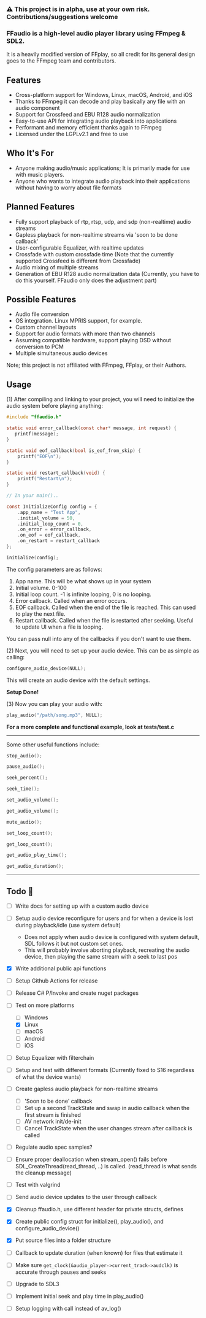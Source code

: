 ### ⚠️ This project is in alpha, use at your own risk. Contributions/suggestions welcome

### FFaudio is a high-level audio player library using FFmpeg & SDL2. 
It is a heavily modified version of FFplay, so all credit for its general design goes to the FFmpeg team and contributors.

## Features
- Cross-platform support for Windows, Linux, macOS, Android, and iOS
- Thanks to FFmpeg it can decode and play basically any file with an audio component
- Support for Crossfeed and EBU R128 audio normalization
- Easy-to-use API for integrating audio playback into applications
- Performant and memory efficient thanks again to FFmpeg
- Licensed under the LGPLv2.1 and free to use

## Who It's For
- Anyone making audio/music applications; It is primarily made for use with music players.
- Anyone who wants to integrate audio playback into their applications without having to worry about file formats

## Planned Features
- Fully support playback of rtp, rtsp, udp, and sdp (non-realtime) audio streams
- Gapless playback for non-realtime streams via 'soon to be done callback'
- User-configurable Equalizer, with realtime updates
- Crossfade with custom crossfade time (Note that the currently supported Crossfeed is different from Crossfade)
- Audio mixing of multiple streams
- Generation of EBU R128 audio normalization data (Currently, you have to do this yourself. FFaudio only does the adjustment part)

## Possible Features
- Audio file conversion
- OS integration. Linux MPRIS support, for example.
- Custom channel layouts
- Support for audio formats with more than two channels
- Assuming compatible hardware, support playing DSD without conversion to PCM
- Multiple simultaneous audio devices


Note; this project is not affiliated with FFmpeg, FFplay, or their Authors.

## Usage
(1) After compiling and linking to your project, you will need to initialize the audio system before playing anything:
```C
#include "ffaudio.h"

static void error_callback(const char* message, int request) {
   printf(message);
}

static void eof_callback(bool is_eof_from_skip) {
    printf("EOF\n");
}

static void restart_callback(void) { 
    printf("Restart\n");
}

// In your main()..

const InitializeConfig config = {
    .app_name = "Test App",
    .initial_volume = 50,
    .initial_loop_count = 0,
    .on_error = error_callback,
    .on_eof = eof_callback,
    .on_restart = restart_callback
};

initialize(config);
```
The config parameters are as follows:
1. App name. This will be what shows up in your system
2. Initial volume. 0-100
3. Initial loop count. -1 is infinite looping, 0 is no looping.
4. Error callback. Called when an error occurs.
5. EOF callback. Called when the end of the file is reached. This can used to play the next file.
6. Restart callback. Called when the file is restarted after seeking. Useful to update UI when a file is looping.

You can pass null into any of the callbacks if you don't want to use them.

(2) Next, you will need to set up your audio device. This can be as simple as calling:
```C
configure_audio_device(NULL);
```
This will create an audio device with the default settings.

__Setup Done!__

(3) Now you can play your audio with:
```C
play_audio("/path/song.mp3", NULL);
```

__For a more complete and functional example, look at tests/test.c__

---

Some other useful functions include:
```C
stop_audio();

pause_audio();

seek_percent();

seek_time();

set_audio_volume();

get_audio_volume();

mute_audio();

set_loop_count();

get_loop_count();

get_audio_play_time();

get_audio_duration();
```

---

## Todo 🚧
- [ ] Write docs for setting up with a custom audio device
- [ ] Setup audio device reconfigure for users and for when a device is lost during playback/idle (use system default)
  - Does not apply when audio device is configured with system default, SDL follows it but not custom set ones.
  - This will probably involve aborting playback, recreating the audio device, then playing the same stream with a seek to last pos
- [X] Write additional public api functions
- [ ] Setup Github Actions for release
- [ ] Release C# P/Invoke and create nuget packages
- [ ] Test on more platforms
  - [ ] Windows
  - [X] Linux
  - [ ] macOS
  - [ ] Android
  - [ ] iOS
- [ ] Setup Equalizer with filterchain
- [ ] Setup and test with different formats (Currently fixed to S16 regardless of what the device wants)
- [ ] Create gapless audio playback for non-realtime streams
  - [ ] 'Soon to be done' callback
  - [ ] Set up a second TrackState and swap in audio callback when the first stream is finished
  - [ ] AV network init/de-init
  - [ ] Cancel TrackState when the user changes stream after callback is called
- [ ] Regulate audio spec samples?
- [ ] Ensure proper deallocation when stream_open() fails before SDL_CreateThread(read_thread, ..) is called. (read_thread is what sends the cleanup message)
- [ ] Test with valgrind
- [ ] Send audio device updates to the user through callback
- [X] Cleanup ffaudio.h, use different header for private structs, defines
- [X] Create public config struct for initialize(), play_audio(), and configure_audio_device()
- [X] Put source files into a folder structure
- [ ] Callback to update duration (when known) for files that estimate it
- [ ] Make sure `get_clock(&audio_player->current_track->audclk)` is accurate through pauses and seeks
- [ ] Upgrade to SDL3
- [ ] Implement initial seek and play time in play_audio()
- [ ] Setup logging with call instead of av_log()

